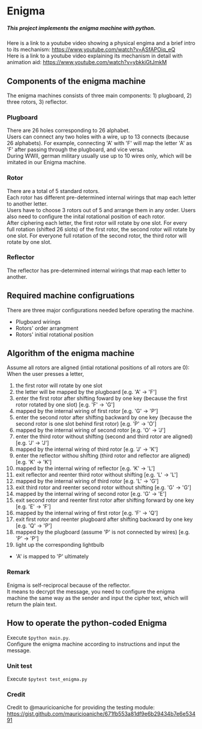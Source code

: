 # Enigma

##### This project implements the enigma machine with python. <br />
Here is a link to a youtube video showing a physical engima and a brief intro to its mechanism: https://www.youtube.com/watch?v=ASfAPOiq_eQ <br />
Here is a link to a youtube video explaining its mechanism in detail with animation aid: https://www.youtube.com/watch?v=ybkkiGtJmkM <br />

## Components of the enigma machine
The enigma machines consists of three main components: 1) plugboard, 2) three rotors, 3) reflector. <br />

### Plugboard
There are 26 holes corresponding to 26 alphabet. <br />
Users can connect any two holes with a wire, up to 13 connects (because 26 alphabets). For example, connecting 'A' with 'F' will map the letter 'A' as 'F' after passing through the plugboard, and vice versa. <br />
During WWII, german military usually use up to 10 wires only, which will be imitated in our Enigma machine.

### Rotor
There are a total of 5 standard rotors. <br />
Each rotor has different pre-determined internal wirings that map each letter to another letter. <br />
Users have to choose 3 rotors out of 5 and arrange them in any order. Users also need to configure the inital rotational position of each rotor. <br />
After ciphering each letter, the first rotor will rotate by one slot. For every full rotation (shifted 26 slots) of the first rotor, the second rotor will rotate by one slot. For everyone full rotation of the second rotor, the third rotor will rotate by one slot. <br />

### Reflector
The reflector has pre-determined internal wirings that map each letter to another.

## Required machine configruations
There are three major configurations needed before operating the machine. <br />
- Plugboard wirings
- Rotors' order arrangment
- Rotors' initial rotational position

## Algorithm of the enigma machine
Assume all rotors are aligned (intial rotational positions of all rotors are 0): <br />
When the user presses a letter, <br /> 
1. the first rotor will rotate by one slot
2. the letter will be mapped by the plugboard [e.g. 'A' -> 'F']
3. enter the first rotor after shifting foward by one key (because the first rotor rotated by one slot) [e.g. 'F' -> 'G']
4. mapped by the internal wiring of first rotor [e.g. 'G' -> 'P']
5. enter the second rotor after shifting backward by one key (because the second rotor is one slot behind first rotor) [e.g. 'P' -> 'O']
6. mapped by the internal wiring of second rotor [e.g. 'O' -> 'J']
7. enter the third rotor without shifting (second and third rotor are aligned) [e.g. 'J' -> 'J']
8. mapped by the internal wiring of third rotor [e.g. 'J' -> 'K']
9. enter the reflector withou shifting (third rotor and reflector are aligned) [e.g. 'K' -> 'K']
10. mapped by the internal wiring of reflector [e.g. 'K' -> 'L']
11. exit reflector and reenter third rotor without shifting [e.g. 'L' -> 'L']
12. mapped by the internal wiring of third rotor [e.g. 'L' -> 'G']
13. exit third rotor and reenter second rotor without shifting [e.g. 'G' -> 'G']
14. mapped by the internal wiring of second rotor [e.g. 'G' -> 'E']
15. exit second rotor and reenter first rotor after shifting forward by one key [e.g. 'E' -> 'F']
16. mapped by the internal wiring of first rotor [e.g. 'F' -> 'Q']
17. exit first rotor and reenter plugboard after shifting backward by one key [e.g. 'Q' -> 'P']
18. mapped by the plugboard (assume 'P' is not connected by wires) [e.g. 'P' -> 'P']
19. light up the corresponding lightbulb 
- 'A' is mapped to 'P' ultimately

### Remark
Enigma is self-reciprocal because of the reflector. <br />
It means to decrypt the message, you need to configure the enigma machine the same way as the sender and input the cipher text, which will return the plain text.

## How to operate the python-coded Enigma
Execute `$python main.py`. <br />
Configure the enigma machine according to instructions and input the message. <br />

### Unit test
Execute `$pytest test_enigma.py`

### Credit
Credit to @mauricioaniche for providing the testing module: https://gist.github.com/mauricioaniche/671fb553a81df9e6b29434b7e6e53491
